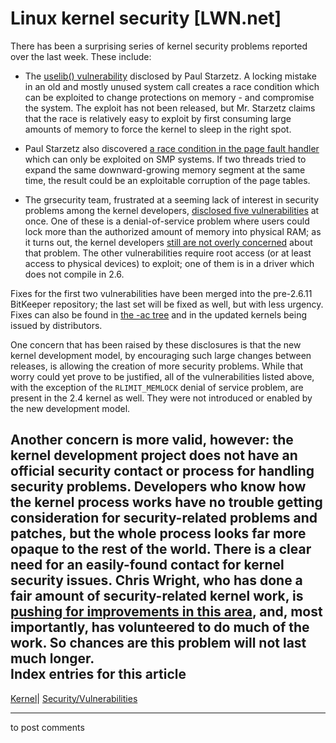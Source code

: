 # Linux kernel security [LWN.net]

There has been a surprising series of kernel security problems reported over the last week. These include: 

  * The [uselib() vulnerability](/Articles/118955/) disclosed by Paul Starzetz. A locking mistake in an old and mostly unused system call creates a race condition which can be exploited to change protections on memory - and compromise the system. The exploit has not been released, but Mr. Starzetz claims that the race is relatively easy to exploit by first consuming large amounts of memory to force the kernel to sleep in the right spot. 

  * Paul Starzetz also discovered [a race condition in the page fault handler](/Articles/118964/) which can only be exploited on SMP systems. If two threads tried to expand the same downward-growing memory segment at the same time, the result could be an exploitable corruption of the page tables. 

  * The grsecurity team, frustrated at a seeming lack of interest in security problems among the kernel developers, [disclosed five vulnerabilities](/Articles/118251/) at once. One of these is a denial-of-service problem where users could lock more than the authorized amount of memory into physical RAM; as it turns out, the kernel developers [still are not overly concerned](/Articles/118972/) about that problem. The other vulnerabilities require root access (or at least access to physical devices) to exploit; one of them is in a driver which does not compile in 2.6. 




Fixes for the first two vulnerabilities have been merged into the pre-2.6.11 BitKeeper repository; the last set will be fixed as well, but with less urgency. Fixes can also be found in [the -ac tree](/Articles/118465/) and in the updated kernels being issued by distributors. 

One concern that has been raised by these disclosures is that the new kernel development model, by encouraging such large changes between releases, is allowing the creation of more security problems. While that worry could yet prove to be justified, all of the vulnerabilities listed above, with the exception of the `RLIMIT_MEMLOCK` denial of service problem, are present in the 2.4 kernel as well. They were not introduced or enabled by the new development model. 

Another concern is more valid, however: the kernel development project does not have an official security contact or process for handling security problems. Developers who know how the kernel process works have no trouble getting consideration for security-related problems and patches, but the whole process looks far more opaque to the rest of the world. There is a clear need for an easily-found contact for kernel security issues. Chris Wright, who has done a fair amount of security-related kernel work, is [pushing for improvements in this area](/Articles/118976/), and, most importantly, has volunteered to do much of the work. So chances are this problem will not last much longer.  
Index entries for this article  
---  
[Kernel](/Kernel/Index)| [Security/Vulnerabilities](/Kernel/Index#Security-Vulnerabilities)  
  


* * *

to post comments 
